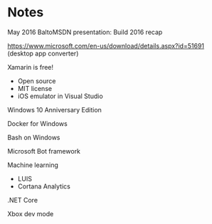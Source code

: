 # Notes
May 2016 BaltoMSDN presentation: Build 2016 recap

https://www.microsoft.com/en-us/download/details.aspx?id=51691 (desktop app converter)

Xamarin is free!
* Open source
* MIT license
* iOS emulator in Visual Studio

Windows 10 Anniversary Edition

Docker for Windows

Bash on Windows

Microsoft Bot framework

Machine learning
* LUIS
* Cortana Analytics

.NET Core

Xbox dev mode
